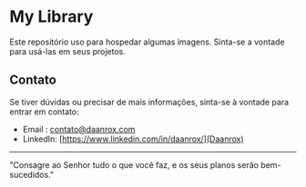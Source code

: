 
# My Library 

Este repositório uso para hospedar algumas imagens.
Sinta-se a vontade para usá-las em seus projetos.

## Contato
Se tiver dúvidas ou precisar de mais informações, sinta-se à vontade para entrar em contato:
- Email : [contato@daanrox.com](mailto:contato@daanrox.com)
- LinkedIn: [https://www.linkedin.com/in/daanrox/](Daanrox)

--- 

"Consagre ao Senhor tudo o que você faz, e os seus planos serão bem-sucedidos."
